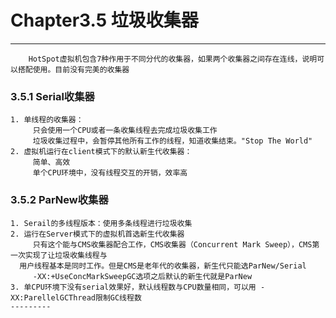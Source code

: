 # Chapter3.5 垃圾收集器  


------


        HotSpot虚拟机包含7种作用于不同分代的收集器，如果两个收集器之间存在连线，说明可以搭配使用。目前没有完美的收集器
	
### 3.5.1 Serial收集器

	1. 单线程的收集器：  
		 只会使用一个CPU或者一条收集线程去完成垃圾收集工作  
		 垃圾收集过程中，会暂停其他所有工作的线程，知道收集结束。"Stop The World"  
	2. 虚拟机运行在client模式下的默认新生代收集器：  
		 简单、高效  
		 单个CPU环境中，没有线程交互的开销，效率高  

### 3.5.2 ParNew收集器  
	
	1. Serail的多线程版本：使用多条线程进行垃圾收集  
	2. 运行在Server模式下的虚拟机首选新生代收集器  
		 只有这个能与CMS收集器配合工作，CMS收集器（Concurrent Mark Sweep），CMS第一次实现了让垃圾收集线程与  
   	  用户线程基本是同时工作。但是CMS是老年代的收集器，新生代只能选ParNew/Serial  
		 -XX:+UseConcMarkSweepGC选项之后默认的新生代就是ParNew   
	3. 单CPU环境下没有serial效果好，默认线程数与CPU数量相同，可以用 -XX:ParellelGCThread限制GC线程数  
	---------
	
	
	
	


